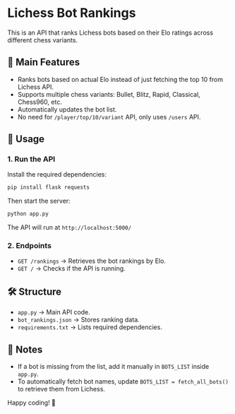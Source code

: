 # Lichess Bot Rankings

This is an API that ranks Lichess bots based on their Elo ratings across different chess variants.

## 🚀 Main Features
- Ranks bots based on actual Elo instead of just fetching the top 10 from Lichess API.
- Supports multiple chess variants: Bullet, Blitz, Rapid, Classical, Chess960, etc.
- Automatically updates the bot list.
- No need for `/player/top/10/variant` API, only uses `/users` API.

## 🔧 Usage

### 1. Run the API
Install the required dependencies:
```bash
pip install flask requests
```
Then start the server:
```bash
python app.py
```
The API will run at `http://localhost:5000/`

### 2. Endpoints
- `GET /rankings` → Retrieves the bot rankings by Elo.
- `GET /` → Checks if the API is running.

## 🛠 Structure
- `app.py` → Main API code.
- `bot_rankings.json` → Stores ranking data.
- `requirements.txt` → Lists required dependencies.

## 📌 Notes
- If a bot is missing from the list, add it manually in `BOTS_LIST` inside `app.py`.
- To automatically fetch bot names, update `BOTS_LIST = fetch_all_bots()` to retrieve them from Lichess.

Happy coding! 🚀
